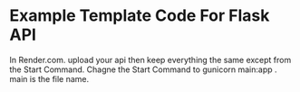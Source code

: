# Example Template Code For Flask API

In Render.com. upload your api then keep everything the same except from the Start Command. Chagne the Start Command to gunicorn main:app . main is the file name.
